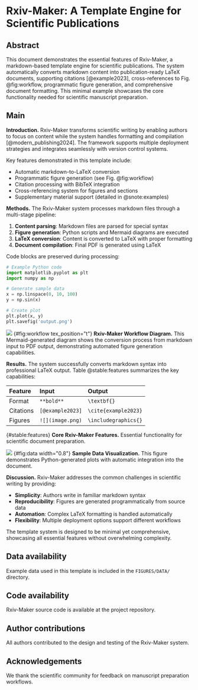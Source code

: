 # Rxiv-Maker: A Template Engine for Scientific Publications
<!-- note that this title is not rendered in the PDF, rather the one in the YAML metadata is used -->

## Abstract

This document demonstrates the essential features of Rxiv-Maker, a markdown-based template engine for scientific publications. The system automatically converts markdown content into publication-ready LaTeX documents, supporting citations [@example2023], cross-references to Fig. @fig:workflow, programmatic figure generation, and comprehensive document formatting. This minimal example showcases the core functionality needed for scientific manuscript preparation.

## Main

**Introduction.** Rxiv-Maker transforms scientific writing by enabling authors to focus on content while the system handles formatting and compilation [@modern_publishing2024]. The framework supports multiple deployment strategies and integrates seamlessly with version control systems.

Key features demonstrated in this template include:
- Automatic markdown-to-LaTeX conversion
- Programmatic figure generation (see Fig. @fig:workflow)
- Citation processing with BibTeX integration
- Cross-referencing system for figures and sections
- Supplementary material support (detailed in @snote:examples)

**Methods.** The Rxiv-Maker system processes markdown files through a multi-stage pipeline:

1. **Content parsing**: Markdown files are parsed for special syntax
2. **Figure generation**: Python scripts and Mermaid diagrams are executed
3. **LaTeX conversion**: Content is converted to LaTeX with proper formatting
4. **Document compilation**: Final PDF is generated using LaTeX

Code blocks are preserved during processing:

```python
# Example Python code
import matplotlib.pyplot as plt
import numpy as np

# Generate sample data
x = np.linspace(0, 10, 100)
y = np.sin(x)

# Create plot
plt.plot(x, y)
plt.savefig('output.png')
```

![](FIGURES/workflow.svg)
{#fig:workflow tex_position="t"} **Rxiv-Maker Workflow Diagram.** This Mermaid-generated diagram shows the conversion process from markdown input to PDF output, demonstrating automated figure generation capabilities.

**Results.** The system successfully converts markdown syntax into professional LaTeX output. Table @stable:features summarizes the key capabilities:

| Feature | Input | Output |
|:-------|:------|:-------|
| Format | `**bold**` | `\textbf{}` |
| Citations | `[@example2023]` | `\cite{example2023}` |
| Figures | `![](image.png)` | `\includegraphics{}` |

{#stable:features} **Core Rxiv-Maker Features.** Essential functionality for scientific document preparation.

![](FIGURES/sample_plot.png)
{#fig:data width="0.8"} **Sample Data Visualization.** This figure demonstrates Python-generated plots with automatic integration into the document.

**Discussion.** Rxiv-Maker addresses the common challenges in scientific writing by providing:
- **Simplicity**: Authors write in familiar markdown syntax
- **Reproducibility**: Figures are generated programmatically from source data
- **Automation**: Complex LaTeX formatting is handled automatically
- **Flexibility**: Multiple deployment options support different workflows

The template system is designed to be minimal yet comprehensive, showcasing all essential features without overwhelming complexity.

## Data availability

Example data used in this template is included in the `FIGURES/DATA/` directory.

## Code availability

Rxiv-Maker source code is available at the project repository.

## Author contributions

All authors contributed to the design and testing of the Rxiv-Maker system.

## Acknowledgements

We thank the scientific community for feedback on manuscript preparation workflows.